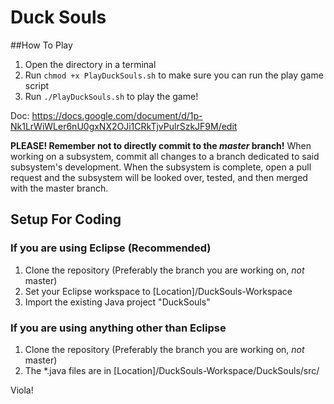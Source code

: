 # Duck Souls

##How To Play
1. Open the directory in a terminal
2. Run ```chmod +x PlayDuckSouls.sh``` to make sure you can run the play game script
3. Run ```./PlayDuckSouls.sh``` to play the game!

Doc: https://docs.google.com/document/d/1p-Nk1LrWiWLer6nU0gxNX2OJi1CRkTjvPulrSzkJF9M/edit

**PLEASE! Remember not to directly commit to the _master_ branch!**
When working on a subsystem, commit all changes to a branch dedicated to said subsystem's development. When the subsystem is complete, open a pull request and the subsystem will be looked over, tested, and then merged with the master branch.

## Setup For Coding

### If you are using Eclipse (Recommended)
1. Clone the repository (Preferably the branch you are working on, _not_ master)
2. Set your Eclipse workspace to [Location]/DuckSouls-Workspace
3. Import the existing Java project "DuckSouls"

### If you are using anything other than Eclipse
1. Clone the repository (Preferably the branch you are working on, _not_ master)
2. The \*.java files are in [Location]/DuckSouls-Workspace/DuckSouls/src/

Viola! 

